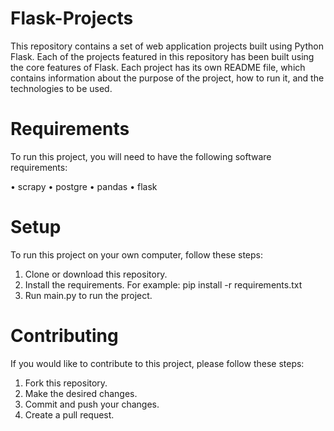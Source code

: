 # Flask-Projects
This repository contains a set of web application projects built using Python Flask.
Each of the projects featured in this repository has been built using the core features of Flask.
Each project has its own README file, which contains information about the purpose of the project, how to run it, and the technologies to be used.

# Requirements
To run this project, you will need to have the following software requirements:

• scrapy
• postgre
• pandas
• flask

# Setup
To run this project on your own computer, follow these steps:

1. Clone or download this repository.
2. Install the requirements. For example: pip install -r requirements.txt
3. Run main.py to run the project.

# Contributing
If you would like to contribute to this project, please follow these steps:

1. Fork this repository.
2. Make the desired changes.
3. Commit and push your changes.
4. Create a pull request.